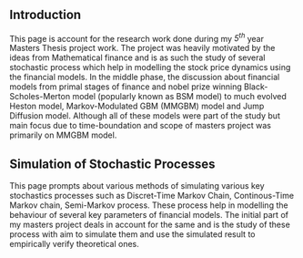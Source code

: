 <h2>
Introduction
</h2>
<body>
This page is account for the research work done during my  <var>5<sup>th</sup></var> year Masters Thesis project work. The project was heavily motivated
by the ideas from Mathematical finance and is as such the study of several stochastic process which help in modelling the stock price dynamics using the financial models. In the middle phase, the discussion about financial models from primal stages of finance and nobel prize winning Black-Scholes-Merton model (popularly known as BSM model) to much evolved Heston model, Markov-Modulated GBM (MMGBM) model and Jump Diffusion model. Although all of these models were part of the study but main focus due to time-boundation and scope of masters project was primarily on MMGBM model.
<br>
<h2>
Simulation of Stochastic Processes
</h2>
This page prompts about various methods of simulating various key stochastics processes such as Discret-Time Markov Chain, 
Continous-Time Markov chain, Semi-Markov process. These process help in modelling the behaviour of several key parameters of
financial models. The initial part of my masters project deals in account for the same and is the study of these process with
aim to simulate them and use the simulated result to empirically verify theoretical ones.
</body>
